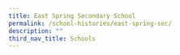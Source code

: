 ```yaml
---
title: East Spring Secondary School
permalink: /school-histories/east-spring-sec/
description: ""
third_nav_title: Schools
---
```


